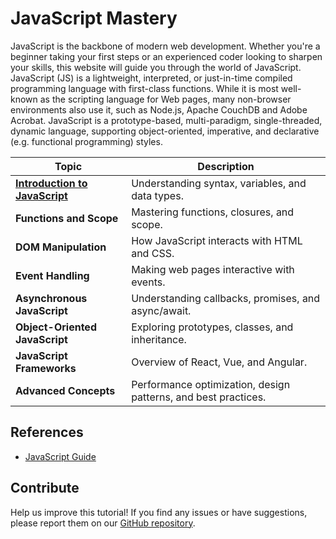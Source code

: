 # JavaScript Mastery

JavaScript is the backbone of modern web development. Whether you're a beginner taking your first steps or an experienced coder looking to sharpen your skills, this website will guide you through the world of JavaScript. JavaScript (JS) is a lightweight, interpreted, or just-in-time compiled programming language with first-class functions. While it is most well-known as the scripting language for Web pages, many non-browser environments also use it, such as Node.js, Apache CouchDB and Adobe Acrobat. JavaScript is a prototype-based, multi-paradigm, single-threaded, dynamic language, supporting object-oriented, imperative, and declarative (e.g. functional programming) styles.

| Topic | Description |
|--------|--------------------------------------------------------------|
| [**Introduction to JavaScript**](js_intro.md) | Understanding syntax, variables, and data types. |
| **Functions and Scope** | Mastering functions, closures, and scope. |
| **DOM Manipulation** | How JavaScript interacts with HTML and CSS. |
| **Event Handling** | Making web pages interactive with events. |
| **Asynchronous JavaScript** | Understanding callbacks, promises, and async/await. |
| **Object-Oriented JavaScript** | Exploring prototypes, classes, and inheritance. |
| **JavaScript Frameworks** | Overview of React, Vue, and Angular. |
| **Advanced Concepts** | Performance optimization, design patterns, and best practices. |

## References

- [JavaScript Guide](https://developer.mozilla.org/en-US/docs/Web/JavaScript/Guide)

## Contribute
Help us improve this tutorial! If you find any issues or have suggestions, please report them on our [GitHub repository](https://github.com/ArceLopera/jsrefresher/issues).

